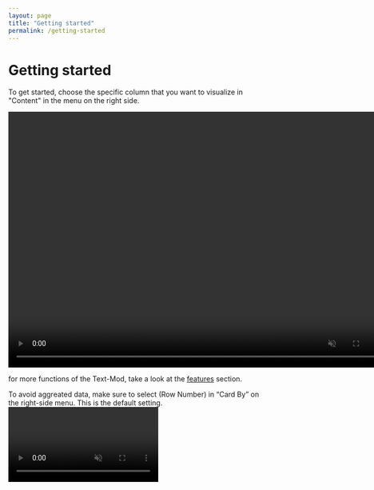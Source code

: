 ```yaml
---
layout: page
title: "Getting started"
permalink: /getting-started
---
```


# Getting started
To get started, choose the specific column that you want to visualize in "Content" in the menu on the right side.

<video controls muted width="768" height="512">
  <source src="{{ site.baseurl }}/assets/webms/select-content.webm" type="video/webm">
</video>

for more functions of the Text-Mod, take a look at the [features](features) section.

To avoid aggreated data, make sure to select (Row Number) in “Card By” on the right-side menu. This is the default setting.
<video muted>
  <source src="{{ site.baseurl }}/assets/webms/select-row-number.webm" type="video/webm">
  Your browser does not support webm files.
</video>